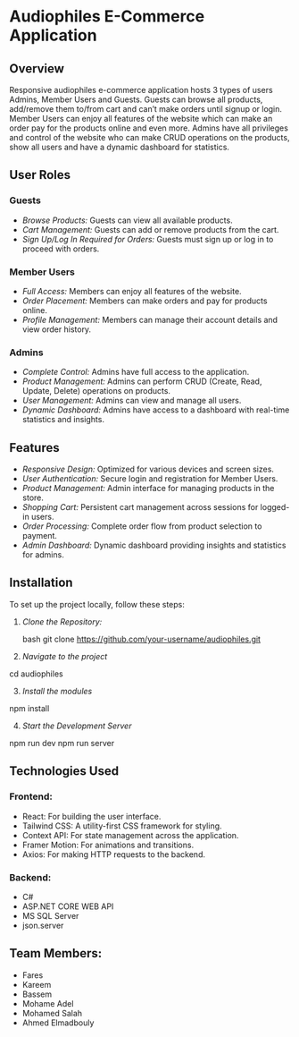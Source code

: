 # Audiophiles E-Commerce Application

## Overview

Responsive audiophiles e-commerce application hosts 3 types of users Admins, Member Users and Guests. Guests can browse all products, add/remove them to/from cart and can’t make orders until signup or login. Member Users can enjoy all features of the website which can make an order pay for the products online and even more. Admins have all privileges and control of the website who can make CRUD operations on the products, show all users and have a dynamic dashboard for statistics.

## User Roles

### Guests

- *Browse Products:* Guests can view all available products.
- *Cart Management:* Guests can add or remove products from the cart.
- *Sign Up/Log In Required for Orders:* Guests must sign up or log in to proceed with orders.

### Member Users

- *Full Access:* Members can enjoy all features of the website.
- *Order Placement:* Members can make orders and pay for products online.
- *Profile Management:* Members can manage their account details and view order history.

### Admins

- *Complete Control:* Admins have full access to the application.
- *Product Management:* Admins can perform CRUD (Create, Read, Update, Delete) operations on products.
- *User Management:* Admins can view and manage all users.
- *Dynamic Dashboard:* Admins have access to a dashboard with real-time statistics and insights.

## Features

- *Responsive Design:* Optimized for various devices and screen sizes.
- *User Authentication:* Secure login and registration for Member Users.
- *Product Management:* Admin interface for managing products in the store.
- *Shopping Cart:* Persistent cart management across sessions for logged-in users.
- *Order Processing:* Complete order flow from product selection to payment.
- *Admin Dashboard:* Dynamic dashboard providing insights and statistics for admins.

## Installation

To set up the project locally, follow these steps:

1. *Clone the Repository:*

   bash
   git clone https://github.com/your-username/audiophiles.git

   

2. *Navigate to the project*

cd audiophiles

3. *Install the modules*

npm install

4. *Start the Development Server*

npm run dev
npm run server

## Technologies Used
### Frontend:
- React: For building the user interface.
- Tailwind CSS: A utility-first CSS framework for styling.
- Context API: For state management across the application.
- Framer Motion: For animations and transitions.
- Axios: For making HTTP requests to the backend.

### Backend:
- C# 
- ASP.NET CORE WEB API
- MS SQL Server
- json.server

## Team Members:
- Fares
- Kareem
- Bassem
- Mohame Adel
- Mohamed Salah
- Ahmed Elmadbouly
